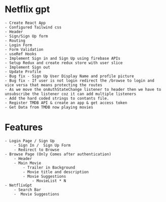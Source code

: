 # Netflix gpt

    - Create React App
    - Configured Tailwind css
    - Header
    - Sign/Sign Up form
    - Routing
    - Login Form
    - Form Validation
    - useRef Hooks
    - Implement Sign in and Sign Up using firebase APIs
    - Setup Redux and create redux store with user slice
    - Implement Sign out 
    - Update Profile
    - Bug fix - Sign Up User Display Name and profile picture
    - Bug fix - If user is not login redirect the /browse to login and vice versa that means protecting the routes
    - As we move the onAuthStateChange listener to header then we have to unsubscribe the listener coz it can add multiple listeners
    - Add the hard coded strings to contants file.
    - Register TMDB API & create an app & get access token
    - Get Data from TMDB now playing movies 



# Features
    - Login Page / Sign Up
        - Sign In /  Sign Up Form
        - Redirect to Browse
    - Browse Page (Only Comes after authentication)
        - Header
        - Main Movie
            - Trailer in Background
            - Movie title and description
            - Movie Suggestions
                - MovieList * N
    - NetflixGpt
        - Search Bar
        -  Movie Suggestions 